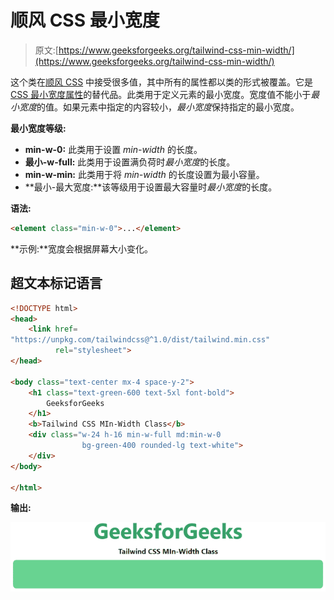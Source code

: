 # 顺风 CSS 最小宽度

> 原文:[https://www.geeksforgeeks.org/tailwind-css-min-width/](https://www.geeksforgeeks.org/tailwind-css-min-width/)

这个类在[顺风 CSS](https://www.geeksforgeeks.org/css-tailwind-introduction/) 中接受很多值，其中所有的属性都以类的形式被覆盖。它是 [CSS 最小宽度属性](https://www.geeksforgeeks.org/css-min-width-property/)的替代品。此类用于定义元素的最小宽度。宽度值不能小于*最小宽度*的值。如果元素中指定的内容较小，*最小宽度*保持指定的最小宽度。

**最小宽度等级:**

*   **min-w-0:** 此类用于设置 *min-width* 的长度。
*   **最小-w-full:** 此类用于设置满负荷时*最小宽度*的长度。
*   **min-w-min:** 此类用于将 *min-width* 的长度设置为最小容量。
*   **最小-最大宽度:**该等级用于设置最大容量时*最小宽度*的长度。

**语法:**

```html
<element class="min-w-0">...</element>
```

**示例:**宽度会根据屏幕大小变化。

## 超文本标记语言

```html
<!DOCTYPE html> 
<head> 
    <link href=
"https://unpkg.com/tailwindcss@^1.0/dist/tailwind.min.css" 
          rel="stylesheet"> 
</head> 

<body class="text-center mx-4 space-y-2"> 
    <h1 class="text-green-600 text-5xl font-bold">
        GeeksforGeeks
    </h1> 
    <b>Tailwind CSS MIn-Width Class</b> 
    <div class="w-24 h-16 min-w-full md:min-w-0 
                bg-green-400 rounded-lg text-white">
    </div>
</body> 

</html>
```

**输出:**

![](img/1ea0cd9791b54f3245baf91738017d90.png)
